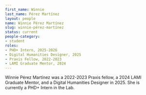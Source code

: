 ```yaml
---
first_name: Winnie
last_name: Pérez Martínez
layout: people
name: Winnie Pérez Martínez
slug: winnie-pérez-martínez
status: current
people-category:
- student
roles:
- PHD+ Intern, 2025-2026
- Digital Humanities Designer, 2025
- Praxis Fellow, 2022-2023
- LAMI Graduate Mentor, 2024
---
```

Winnie Pérez Martínez was a 2022-2023 Praxis fellow, a 2024 LAMI Graduate Mentor, and a Digital Humanities Designer in 2025. She is currently a PHD+ Intern in the Lab.
